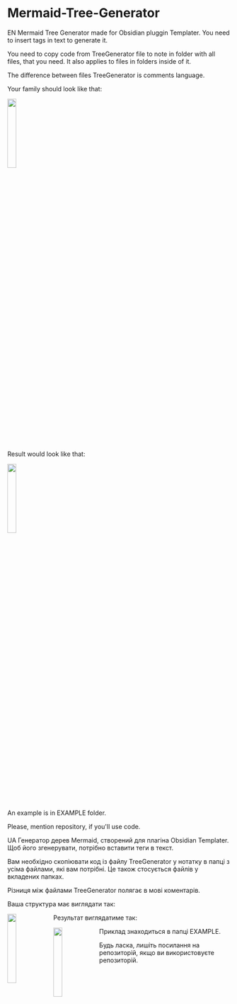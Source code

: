 # Mermaid-Tree-Generator
<div>
  <div>
  EN
  Mermaid Tree Generator made for Obsidian pluggin Templater.  You need to insert tags in text to generate it.
  
  You need to copy code from TreeGenerator file to note in folder with all files, that you need. It also applies to files in folders inside of it.
  
  The difference between files TreeGenerator is comments language.
  
  Your family should look like that:
  </div>
  <img src="https://github.com/user-attachments/assets/1792ece9-9174-4ad1-ab07-338a6d5ba323" height=20% width=20% >
  
  Result would look like that:
  
  <img src="https://github.com/user-attachments/assets/2c581351-7fdf-4f26-a8f2-6eb05bee8cdb" height=20% width=20% >
  <div>
  An example is in EXAMPLE folder.
  
  Please, mention repository, if you'll use code.
  </div>
</div>

UA
Генератор дерев Mermaid, створений для плагіна Obsidian Templater. Щоб його згенерувати, потрібно вставити теги в текст.

Вам необхідно скопіювати код із файлу TreeGenerator у нотатку в папці з усіма файлами, які вам потрібні. Це також стосується файлів у вкладених папках.

Різниця між файлами TreeGenerator полягає в мові коментарів.

Ваша структура має виглядати так:

<img src="https://github.com/user-attachments/assets/1792ece9-9174-4ad1-ab07-338a6d5ba323" align="left" height=20% width=20% >

Результат виглядатиме так:

<img src="https://github.com/user-attachments/assets/2c581351-7fdf-4f26-a8f2-6eb05bee8cdb" align="left" height=20% width=20% >

Приклад знаходиться в папці EXAMPLE.

Будь ласка, лишіть посилання на репозиторій, якщо ви використовуєте репозиторій.
